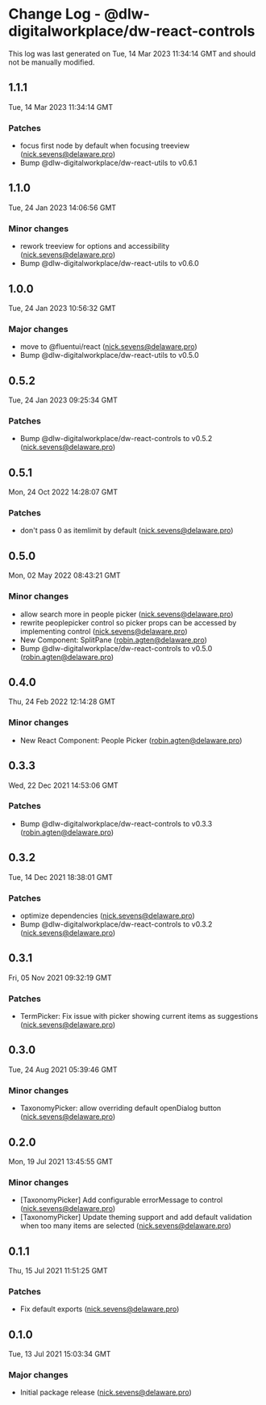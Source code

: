 # Change Log - @dlw-digitalworkplace/dw-react-controls

This log was last generated on Tue, 14 Mar 2023 11:34:14 GMT and should not be manually modified.

<!-- Start content -->

## 1.1.1

Tue, 14 Mar 2023 11:34:14 GMT

### Patches

- focus first node by default when focusing treeview (nick.sevens@delaware.pro)
- Bump @dlw-digitalworkplace/dw-react-utils to v0.6.1

## 1.1.0

Tue, 24 Jan 2023 14:06:56 GMT

### Minor changes

- rework treeview for options and accessibility (nick.sevens@delaware.pro)
- Bump @dlw-digitalworkplace/dw-react-utils to v0.6.0

## 1.0.0

Tue, 24 Jan 2023 10:56:32 GMT

### Major changes

- move to @fluentui/react (nick.sevens@delaware.pro)
- Bump @dlw-digitalworkplace/dw-react-utils to v0.5.0

## 0.5.2

Tue, 24 Jan 2023 09:25:34 GMT

### Patches

- Bump @dlw-digitalworkplace/dw-react-controls to v0.5.2 (nick.sevens@delaware.pro)

## 0.5.1

Mon, 24 Oct 2022 14:28:07 GMT

### Patches

- don't pass 0 as itemlimit by default (nick.sevens@delaware.pro)

## 0.5.0

Mon, 02 May 2022 08:43:21 GMT

### Minor changes

- allow search more in people picker (nick.sevens@delaware.pro)
- rewrite peoplepicker control so picker props can be accessed by implementing control (nick.sevens@delaware.pro)
- New Component: SplitPane (robin.agten@delaware.pro)
- Bump @dlw-digitalworkplace/dw-react-controls to v0.5.0 (robin.agten@delaware.pro)

## 0.4.0

Thu, 24 Feb 2022 12:14:28 GMT

### Minor changes

- New React Component: People Picker (robin.agten@delaware.pro)

## 0.3.3

Wed, 22 Dec 2021 14:53:06 GMT

### Patches

- Bump @dlw-digitalworkplace/dw-react-controls to v0.3.3 (robin.agten@delaware.pro)

## 0.3.2

Tue, 14 Dec 2021 18:38:01 GMT

### Patches

- optimize dependencies (nick.sevens@delaware.pro)
- Bump @dlw-digitalworkplace/dw-react-controls to v0.3.2 (nick.sevens@delaware.pro)

## 0.3.1

Fri, 05 Nov 2021 09:32:19 GMT

### Patches

- TermPicker: Fix issue with picker showing current items as suggestions (nick.sevens@delaware.pro)

## 0.3.0

Tue, 24 Aug 2021 05:39:46 GMT

### Minor changes

- TaxonomyPicker: allow overriding default openDialog button (nick.sevens@delaware.pro)

## 0.2.0

Mon, 19 Jul 2021 13:45:55 GMT

### Minor changes

- [TaxonomyPicker] Add configurable errorMessage to control (nick.sevens@delaware.pro)
- [TaxonomyPicker] Update theming support and add default validation when too many items are selected (nick.sevens@delaware.pro)

## 0.1.1

Thu, 15 Jul 2021 11:51:25 GMT

### Patches

- Fix default exports (nick.sevens@delaware.pro)

## 0.1.0

Tue, 13 Jul 2021 15:03:34 GMT

### Major changes

- Initial package release (nick.sevens@delaware.pro)
